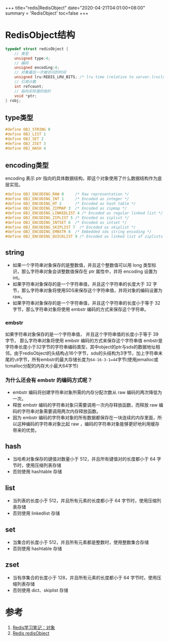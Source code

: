 +++
title="redis|RedisObject"
date="2020-04-21T04:01:00+08:00"
summary = 'RedisObject'
toc=false
+++

RedisObject结构
===============

```c
typedef struct redisObject {
    // 类型
    unsigned type:4;
    // 编码
    unsigned encoding:4;
    // 对象最后一次被访问的时间
    unsigned lru:REDIS_LRU_BITS; /* lru time (relative to server.lruclock) */
    // 引用计数
    int refcount;
    // 指向实际值的指针
    void *ptr;
} robj;
```

type类型
--------

```c
#define OBJ_STRING 0
#define OBJ_LIST 1
#define OBJ_SET 2
#define OBJ_ZSET 3
#define OBJ_HASH 4
```

encoding类型
------------

encoding 表示 ptr 指向的具体数据结构，即这个对象使用了什么数据结构作为底层实现。

```c
#define OBJ_ENCODING_RAW 0     /* Raw representation */
#define OBJ_ENCODING_INT 1     /* Encoded as integer */
#define OBJ_ENCODING_HT 2      /* Encoded as hash table */
#define OBJ_ENCODING_ZIPMAP 3  /* Encoded as zipmap */
#define OBJ_ENCODING_LINKEDLIST 4 /* Encoded as regular linked list */
#define OBJ_ENCODING_ZIPLIST 5 /* Encoded as ziplist */
#define OBJ_ENCODING_INTSET 6  /* Encoded as intset */
#define OBJ_ENCODING_SKIPLIST 7  /* Encoded as skiplist */
#define OBJ_ENCODING_EMBSTR 8  /* Embedded sds string encoding */  
#define OBJ_ENCODING_QUICKLIST 9 /* Encoded as linked list of ziplists */
```

string
------

-	如果一个字符串对象保存的是整数值，并且这个整数值可以用 long 类型标识，那么字符串对象会讲整数值保存在 ptr 属性中，并将 encoding 设置为 int。
-	如果字符串对象保存的是一个字符串值，并且这个字符串的长度大于 32 字节，那么字符串对象将使用SDS来保存这个字符串值，并将对象的编码设置为 raw。
-	如果字符串对象保存的是一个字符串值，并且这个字符串的长度小于等于 32 字节，那么字符串对象将使用 embstr 编码的方式来保存这个字符串。

### embstr

如果字符串对象保存的是一个字符串值， 并且这个字符串值的长度小于等于 39 字节， 那么字符串对象将使用 embstr 编码的方式来保存这个字符串值 embstr是字符串长度小于32字节的字符串编码类型，其中object的ptr与sds的数据地址相邻。由于redisObject的头结构占16个字节，sds的头结构为3字节，加上字符串末尾的`\0`字节，所有embstr的最大存储长度为`64-16-3-1=44`字节(使用jemalloc或tcmalloc分配的内存大小最大64字节)

### 为什么还会有 embstr 的编码方式呢？

-	embstr 编码将创建字符串对象所需的内存分配次数从 raw 编码的两次降低为一次。
-	释放 embstr 编码的字符串对象只需要调用一次内存释放函数，而释放 raw 编码的字符串对象需要调用两次内存释放函数。
-	因为 embstr 编码的字符串对象的所有数据都保存在一块连续的内存里面，所以这种编码的字符串对象比起 raw ，编码的字符串对象能够更好地利用缓存带来的优势。

hash
----

-	当哈希对象保存的键值对数量小于 512，并且所有键值对的长度都小于 64 字节时，使用压缩列表存储
-	否则使用 hashtable 存储

list
----

-	当列表的长度小于 512，并且所有元素的长度都小于 64 字节时，使用压缩列表存储
-	否则使用 linkedlist 存储

set
---

-	当集合的长度小于 512，并且所有元素都是整数时，使用整数集合存储
-	否则使用 hashtable 存储

zset
----

-	当有序集合的长度小于 128，并且所有元素的长度都小于 64 字节时，使用压缩列表存储
-	否则使用 dict、skiplist 存储

参考
====

1.	[Redis学习笔记：对象](https://www.cnblogs.com/wind-snow/p/11172832.html)
2.	[Redis redisObject](https://www.jianshu.com/p/fc49d4ded0f6)

